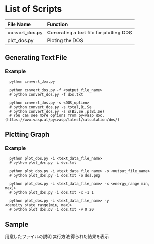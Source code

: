 # List of Scripts

| File Name            | Function                                                               |
| :------------------- | :--------------------------------------------------------------------- |
| convert_dos.py       | Generating a text file for plotting DOS                                |
| plot_dos.py          | Ploting the DOS                                                        |

## Generating Text File

### Example

```shell
  python convert_dos.py

  python convert_dos.py -f <output_file_name>
  # python convert_dos.py -f dos.txt

  python convert_dos.py -s <DOS_option>
  # python convert_dos.py -s total,Bi,Se
  # python convert_dos.py -s s(Bi,Se),p(Bi,Se)
  # You can see more options from py4vasp doc. (https://www.vasp.at/py4vasp/latest/calculation/dos/)
```

## Plotting Graph

### Example

```shell
  python plot_dos.py -i <text_data_file_name>
  # python plot_dos.py -i dos.txt

  python plot_dos.py -i <text_data_file_name> -o <output_file_name>
  # python plot_dos.py -i dos.txt -o dos.png

  python plot_dos.py -i <text_data_file_name> -x <energy_range(min, max)>
  # python plot_dos.py -i dos.txt -x -1 1

  python plot_dos.py -i <text_data_file_name> -y <density_state_range(min, max)>
  # python plot_dos.py -i dos.txt -y 0 20
```

## Sample

用意したファイルの説明
実行方法
得られた結果を表示
